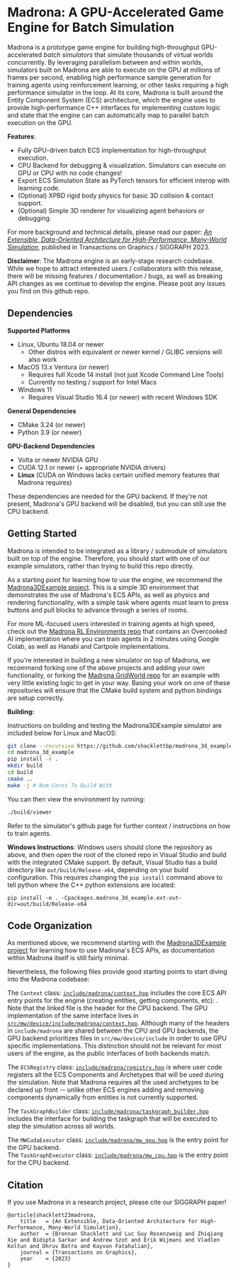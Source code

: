 Madrona: A GPU-Accelerated Game Engine for Batch Simulation
===========================================================

Madrona is a prototype game engine for building high-throughput GPU-accelerated _batch simulators_ that simulate thousands of virtual worlds concurrently. By leveraging parallelism between and within worlds, simulators built on Madrona are able to execute on the GPU at millions of frames per second, enabling high performance sample generation for training agents using reinforcement learning, or other tasks requiring a high performance simulator in the loop. At its core, Madrona is built around the Entity Component System (ECS) architecture, which the engine uses to provide high-performance C++ interfaces for implementing custom logic and state that the engine can can automatically map to parallel batch execution on the GPU.

**Features**:
* Fully GPU-driven batch ECS implementation for high-throughput execution.
* CPU Backend for debugging & visualization. Simulators can execute on GPU or CPU with no code changes!
* Export ECS Simulation State as PyTorch tensors for efficient interop with learning code.
* (Optional) XPBD rigid body physics for basic 3D collision & contact support.
* (Optional) Simple 3D renderer for visualizing agent behaviors or debugging.

For more background and technical details, please read our paper: [_An Extensible, Data-Oriented Architecture for High-Performance, Many-World Simulation_](), published in Transactions on Graphics / SIGGRAPH 2023.

**Disclaimer**: The Madrona engine is an early-stage research codebase. While we hope to attract interested users / collaborators with this release, there will be missing features / documentation / bugs, as well as breaking API changes as we continue to develop the engine. Please post any issues you find on this github repo.

Dependencies
------------

**Supported Platforms**
* Linux, Ubuntu 18.04 or newer
    * Other distros with equivalent or newer kernel / GLIBC versions will also work
* MacOS 13.x Ventura (or newer)
    * Requires full Xcode 14 install (not just Xcode Command Line Tools)
    * Currently no testing / support for Intel Macs
* Windows 11
    * Requires Visual Studio 16.4 (or newer) with recent Windows SDK

**General Dependencies**
* CMake 3.24 (or newer)
* Python 3.9 (or newer)

**GPU-Backend Dependencies**
* Volta or newer NVIDIA GPU
* CUDA 12.1 or newer (+ appropriate NVIDIA drivers)
* **Linux** (CUDA on Windows lacks certain unified memory features that Madrona requires)

These dependencies are needed for the GPU backend. If they're not present, Madrona's GPU backend will be disabled, but you can still use the CPU backend.

Getting Started
---------------

Madrona is intended to be integrated as a library / submodule of simulators built on top of the engine. Therefore, you should start with one of our example simulators, rather than trying to build this repo directly.

As a starting point for learning how to use the engine, we recommend the [Madrona3DExample project](https://github.com/shacklettbp/madrona_3d_example). This is a simple 3D environment that demonstrates the use of Madrona's ECS APIs, as well as physics and rendering functionality, with a simple task where agents must learn to press buttons and pull blocks to advance through a series of rooms.

For more ML-focused users interested in training agents at high speed, check out the [Madrona RL Environments repo](https://github.com/bsarkar321/madrona_rl_envs) that contains an Overcooked AI implementation where you can train agents in 2 minutes using Google Colab, as well as Hanabi and Cartpole implementations.

If you're interested in building a new simulator on top of Madrona, we recommend forking one of the above projects and adding your own functionality, or forking the [Madrona GridWorld repo](https://github.com/shacklettbp/madrona_gridworld) for an example with very little existing logic to get in your way. Basing your work on one of these repositories will ensure that the CMake build system and python bindings are setup correctly.

**Building:**

Instructions on building and testing the Madrona3DExample simulator are included below for Linux and MacOS:
```bash
git clone --recursive https://github.com/shacklettbp/madrona_3d_example.git
cd madrona_3d_example
pip install -e . 
mkdir build
cd build
cmake ..
make -j # Num Cores To Build With
```

You can then view the environment by running:
```bash
./build/viewer
```

Refer to the simulator's github page for further context / instructions on how to train agents.

**Windows Instructions**:
Windows users should clone the repository as above, and then open the root of the cloned repo in Visual Studio and build with the integrated CMake support. 
By default, Visual Studio has a build directory like `out/build/Release-x64`, depending on your build configuration. This requires changing the `pip install` command above to tell python where the C++ python extensions are located:
```
pip install -e . -Cpackages.madrona_3d_example.ext-out-dir=out/build/Release-x64
```

Code Organization
-----------------
As mentioned above, we recommend starting with the [Madrona3DExample project](https://github.com/shacklettbp/madrona_3d_example) for learning how to use Madrona's ECS APIs, as documentation within Madrona itself is still fairly minimal.

Nevertheless, the following files provide good starting points to start diving into the Madrona codebase:

The `Context` class: [`include/madrona/context.hpp`](https://github.com/shacklettbp/madrona/blob/main/include/madrona/context.hpp#L17) includes the core ECS API entry points for the engine (creating entities, getting components, etc): . Note that the linked file is the header for the CPU backend. The GPU implementation of the same interface lives in [`src/mw/device/include/madrona/context.hpp`](https://github.com/shacklettbp/madrona/blob/main/src/mw/device/include/madrona/context.hpp). Although many of the headers in `include/madrona` are shared between the CPU and GPU backends, the GPU backend prioritizes files in `src/mw/device/include` in order to use GPU specific implementations. This distinction should not be relevant for most users of the engine, as the public interfaces of both backends match.

The `ECSRegistry` class: [`include/madrona/registry.hpp`](https://github.com/shacklettbp/madrona/blob/main/include/madrona/registry.hpp) is where user code registers all the ECS Components and Archetypes that will be used during the simulation. Note that Madrona requires all the used archetypes to be declared up front -- unlike other ECS engines adding and removing components dynamically from entities is not currently supported.

The `TaskGraphBuilder` class: [`include/madrona/taskgraph_builder.hpp`](https://github.com/shacklettbp/madrona/blob/main/include/madrona/taskgraph_builder.hpp) includes the interface for building the taskgraph that will be executed to step the simulation across all worlds.

The `MWCudaExecutor` class: [`include/madrona/mw_gpu.hpp`](https://github.com/shacklettbp/madrona/blob/main/include/madrona/mw_gpu.hpp) is the entry point for the GPU backend.  
The `TaskGraphExecutor` class: [`include/madrona/mw_cpu.hpp`](https://github.com/shacklettbp/madrona/blob/main/include/madrona/mw_gpu.hpp) is the entry point for the CPU backend.

Citation
--------
If you use Madrona in a research project, please cite our SIGGRAPH paper!

```
@article{shacklett23madrona,
    title   = {An Extensible, Data-Oriented Architecture for High-Performance, Many-World Simulation},
    author  = {Brennan Shacklett and Luc Guy Rosenzweig and Zhiqiang Xie and Bidipta Sarkar and Andrew Szot and Erik Wijmans and Vladlen Koltun and Dhruv Batra and Kayvon Fatahalian},
    journal = {Transactions on Graphics},
    year    = {2023}
}
```
